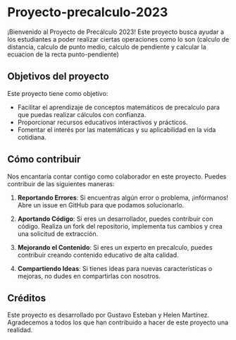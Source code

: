 # Proyecto-precalculo-2023

¡Bienvenido al Proyecto de Precálculo 2023! Este proyecto busca ayudar a los estudiantes a poder realizar ciertas operaciones como lo son (calculo de distancia, calculo de punto medio, calculo de pendiente y calcular la ecuacion de la recta punto-pendiente)

## Objetivos del proyecto

Este proyecto tiene como objetivo:

- Facilitar el aprendizaje de conceptos matemáticos de precalculo para que puedas realizar cálculos con confianza.
- Proporcionar recursos educativos interactivos y prácticos.
- Fomentar el interés por las matemáticas y su aplicabilidad en la vida cotidiana.


## Cómo contribuir

Nos encantaría contar contigo como colaborador en este proyecto. Puedes contribuir de las siguientes maneras:

1. **Reportando Errores**: Si encuentras algún error o problema, ¡infórmanos! Abre un issue en GitHub para que podamos solucionarlo.

2. **Aportando Código**: Si eres un desarrollador, puedes contribuir con código. Realiza un fork del repositorio, implementa tus cambios y crea una solicitud de extracción.

3. **Mejorando el Contenido**: Si eres un experto en precalculo, puedes contribuir creando contenido educativo de alta calidad.

4. **Compartiendo Ideas**: Si tienes ideas para nuevas características o mejoras, no dudes en compartirlas con nosotros.


## Créditos

Este proyecto es desarrollado por Gustavo Esteban y Helen Martínez. Agradecemos a todos los que han contribuido a hacer de este proyecto una realidad.
